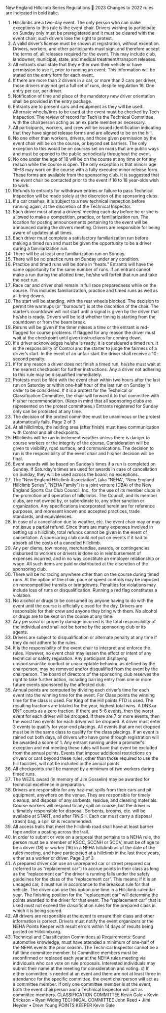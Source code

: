 New England Hillclimb Series
Regulations  2023
Changes to 2022 rules are indicated in bold italic.
1. Hillclimbs are a two-day event. The only person who can make
exceptions to this rule is the event chair. Drivers wishing to participate
on Sunday only must be preregistered and it must be cleared with the
event chair; such drivers lose the right to protest.
2. A valid driver’s license must be shown at registration, without exception.
Drivers, workers, and other participants must sign, and therefore accept
the terms of, all releases required for the event. This may include club,
landowner, municipal, state, and medical treatment/transport releases.
3. All entrants shall state that they either own their vehicle or have
permission to use it, prior to running an event. This information will be
stated on the entry form for each event.
4. If there are more than 2 drivers in a car, or more than 2 cars per driver,
those drivers may not get a full set of runs, despite regulation 16. One
entry per car, per driver.
5. Notification of time and place of the mandatory new driver orientation
shall be provided in the entry package.
6. Entrants are to present cars and equipment as they will be used.
Alternate wheels/tires to be used at the event must be checked by
Tech Inspection. The review of record for Tech is the Technical
Committee, with the chairperson acting as an ex parte member as
necessary.
7. All participants, workers, and crew will be issued identification indicating
that they have signed release forms and are allowed to be on the hill.
8. No one other than workers, drivers, and those given permission by the
event chair will be on the course, or beyond set barriers. The only
exception to this would be on courses set on roads that are public ways
and must be opened to the public periodically throughout the event.
9. No one under the age of 18 will be on the course at any time or for any
reason while the course is open. The only exception is that minors age
16–18 may work on the course with a fully executed minor release form.
These forms are available from the sponsoring club. It is suggested that
the event chair be contacted prior to the event if 16 to 18 year-olds wish
to work.
10. Refunds to entrants for withdrawn entries or failure to pass Technical
Inspection will be made solely at the discretion of the sponsoring clubs.
11. If a car crashes, it is subject to a new technical inspection before
running again, at the discretion of the Technical Inspector.
12. Each driver must attend a drivers’ meeting each day before he or she is
allowed to make a competition, practice, or familiarization run. The
location for posting announcements pertaining to the event will be
announced during the drivers meeting. Drivers are responsible for being
aware of updates at all times.
13. Each driver must complete a satisfactory familiarization run before
making a timed run and must be given the opportunity to be a driver
during a familiarization run.
14. There will be at least one familiarization run on Sunday.
15. There will be no practice runs on Sunday under any condition.
16. Practice and timed runs will be done in “heats.” Entrants will have the
same opportunity for the same number of runs. If an entrant cannot
make a run during the allotted time, he/she will forfeit that run and take
the next run.
17. Race car and driver shall remain in full race preparedness while on the
course. This includes familiarization, practice and timed runs as well as
all bring downs.
18. The start will be standing, with the rear wheels blocked. The decision to
permit tire warmups (or “burnouts”) is at the discretion of the chair. The
starter’s countdown will not start until a signal is given by the driver that
he/she is ready. Drivers will be told whether timing is starting from
the countdown or from the beam break.
19. Reruns will be given if the timer misses a time or the entrant is red-
flagged for course problems. If flagged for any reason the driver must
wait at the checkpoint until given instructions for coming down.
20. If a driver acknowledges he/she is ready, it is considered a timed run. It
is the responsibility of Control and the starter to judge the fairness of a
driver’s start. In the event of an unfair start the driver shall receive a 10-
second penalty.
21. If for any reason a driver does not finish a timed run, he/she must wait at
the nearest checkpoint for further instructions. Any a driver not adhering
to this rule may be disqualified immediately.
22. Protests must be filed with the event chair within two hours after the last
run on Saturday or within one-half hour of the last run on Sunday in
order to be considered. If it is a protest for the Technical or
Classification Committee, the chair will forward it to that committee with
his/her recommendation. (Keep in mind that all sponsoring clubs are
represented on the protest committees.) Entrants registered for Sunday
only can be protested at any time.
23. The decision of the protest committee must be unanimous or the protest
automatically fails.
Page 2 of 3
24. At all hillclimbs, the holding area (after finish) must have communication
with Control and all checkpoints.
25. Hillclimbs will be run in inclement weather unless there is danger to
course workers or the integrity of the course. Consideration will be given
to visibility, road surface, and communications. The decision to run is
the responsibility of the event chair and his/her decision will be final.
26. Event awards will be based on Sunday’s times if a run is completed on
Sunday. If Saturday's times are used for awards in case of cancellation
on Sunday, they will be used across the board; no exceptions.
27. The “New England Hillclimb Association”, (aka “NEHA”, “New England
Hillclimb Series”, ”NEHA Family”) is a joint venture (DBA) of the New
England Sports Car Club Council, Inc., for the use of its member clubs
in the promotion and operation of hillclimbs. The Council, and its
member clubs, are not owned by, or subordinate to, any other sanction
or organization. Any specifications incorporated herein are for reference
purposes, and represent known and accepted practices, trade
standards, and equivalences.
28. In case of a cancellation due to weather, etc. the event chair may or
may not issue a partial refund. Since there are many expenses involved
in setting up a hillclimb, total refunds cannot be given in the event of
cancellation. A sponsoring club could not put on events if it had to
absorb all the costs of a canceled hillclimb.
29. Any per diems, tow money, merchandise, awards, or contingencies
disbursed to workers or drivers is done so in reimbursement of
expenses incurred, and in no way constitute an employer relationship or
wage. All such items are paid or distributed at the discretion of the
sponsoring club.
30. There will be no racing anywhere other than on the course during timed
runs. At the option of the chair, pace or speed controls may be imposed
on noncompetitive transits or bringdowns. Penalties for violations may
include loss of runs or disqualification. Running a red flag constitutes a
violation.
31. No alcohol or drugs to be consumed by anyone having to do with the
event until the course is officially closed for the day. Drivers are
responsible for their crew and anyone they bring with them. No alcohol
or drugs are to be kept on the course at any time.
32. Any personal or property damage incurred is the total responsibility of
the individual and shall not be borne by the sponsoring club or its
agents.
33. Drivers are subject to disqualification or alternate penalty at any time if
they do not adhere to the rules.
34. It is the responsibility of the event chair to interpret and enforce the
rules. However, no event chair may lessen the effect or intent of any
technical or safety regulation. Any participant displaying
unsportsmanlike conduct or unacceptable behavior, as defined by the
chairperson, may be removed and/or disqualified from the event by the
chairperson. The board of directors of the sponsoring club reserves the
right to take further action, including barring entry from one or more
future events sponsored by the affected club.
35. Annual points are computed by dividing each driver’s time for each
event into the winning time for the event. For Class points the winning
time for the class is used. For King of the Hill points FTD is used. The
resulting fractions are totaled for the year, highest total wins. A DNS or
DNF counts as a zero fraction. If there are 5–6 events, then the worst
event for each driver will be dropped. If there are 7 or more events, then
the worst two events for each driver will be dropped. A driver must enter
3 events to qualify for year-end placings. All events that are not dropped
must be in the same class to qualify for the class placings. If an event is
rained out both days, all drivers who have gone through registration will
be awarded a score of 1. Any entrant running under a promoter's
exception and not meeting these rules will have that event be excluded
from the annual points. Events that impose additional restrictions on
drivers or cars beyond these rules, other than those required to use the
hill facilities, will not be included in the annual points.
36. All checkpoints shall be manned by a minimum of two workers during
timed runs.
37. The WEZIL award (in memory of Jim Gosselin) may be awarded for
technical excellence in preparation.
38. Drivers are responsible for any haz-mat spills from their cars and
pit equipment, anywhere on the venue. They are responsible for
timely cleanup, and disposal of any sorbents, residue, and
cleaning materials. Course workers will respond to any spill on
course, but the driver is ultimately responsible for disposal.
Sorbents, brooms, etc. will be available at START, and after
FINISH. Each car must carry a disposal (trash) bag, a spill kit is
recommended.
39. All access trails that meet the hillclimb road shall have at least barrier
tape and/or a posting across the trail.
40. In order to submit or vote on a proposal that pertains to a NEHA rule, the
person must be a member of KSCC, SCCNH or SCCV, must be of age
to be a driver (18) or worker (16) in a NEHA hillclimb as of the date of
the rules meeting, and have participated at a hillclimb in the last three
years, either as a worker or driver.
Page 3 of 3
41. A prepared driver can use an unprepared car or street prepared car
(referred to as “replacement car”) to accrue points in their class as long
as the “replacement car” the driver is running falls under the safety
guidelines for the class of the “replacement car”. This means; if it is an
uncaged car, it must run in accordance to the breakout rule for that
vehicle. The driver can use this option one time in a Hillclimb calendar
year. The finishing position for the “replacement car” will determine the
points awarded to the driver for that event. The “replacement car” that
is used must not exceed the classification rules for the prepared class in
which it is being scored.
42. All drivers are responsible at the event to ensure their class and other
information is correct. Drivers must notify the event organizers or the
NEHA Points Keeper with result errors within 14 days of results being
posted on Hillclimb.org.
43. Technical and Classification Committees
a) Requirements: Sound automotive knowledge, must have
attended a minimum of one-half of the NEHA events the prior
season. The Technical Inspector cannot be a full time
committee member.
b) Committee members must be reconfirmed or replaced each
year at the NEHA rules meeting via individuals who can vote
on rule proposals. Interested individuals may submit their
name at the meeting for consideration and voting.
c) If either committee is needed at an event and there are not at
least three in attendance for the specific committee, the event
chairperson will act as a committee member. If only one
committee member is at the event, both the event chairperson
and a Technical Inspector will act as committee members.
CLASSIFICATION COMMITTEE
Kevin Gale • Kevin Erickson • Ryan Widing
TECHNICAL COMMITTEE
John Reed • Jimi Heyder • Drew Young
POINTS KEEPER
Kevin Gale